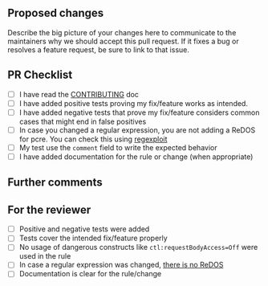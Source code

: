 ## Proposed changes

Describe the big picture of your changes here to communicate to the maintainers why we should accept this pull request. If it fixes a bug or resolves a feature request, be sure to link to that issue.

## PR Checklist

<!-- _Put an `x` in the boxes that apply. You can also fill these out after creating the PR. If you're unsure about any of them, don't hesitate to ask. We're here to help! This is simply a reminder of what we are going to look for before merging your code._ -->

- [ ] I have read the [CONTRIBUTING](https://github.com/coreruleset/coreruleset/blob/v4.0/dev/CONTRIBUTING.md) doc
- [ ] I have added positive tests proving my fix/feature works as intended.
- [ ] I have added negative tests that prove my fix/feature considers common cases that might end in false positives
- [ ] In case you changed a regular expression, you are not adding a ReDOS for pcre. You can check this using [regexploit](https://github.com/doyensec/regexploit)
- [ ] My test use the `comment` field to write the expected behavior
- [ ] I have added documentation for the rule or change (when appropriate)

## Further comments

<!-- If this is a relatively large or complex change, kick off the discussion by explaining why you chose the solution you did and what alternatives you considered, etc... If there are no additional comments, you may remove this section. -->

## For the reviewer

<!-- Don't remove this part. Reviewers will use it as guidance for the review process. -->

- [ ] Positive and negative tests were added
- [ ] Tests cover the intended fix/feature properly
- [ ] No usage of dangerous constructs like `ctl:requestBodyAccess=Off` were used in the rule
- [ ] In case a regular expression was changed, [there is no ReDOS](https://github.com/coreruleset/coreruleset/wiki/Testing-for-Regular-Expresion-DoS)
- [ ] Documentation is clear for the rule/change
